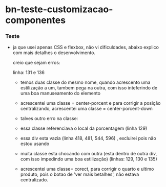 
# bn-teste-customizacao-componentes

### Teste 
- ja que usei apenas CSS e flexbox, não vi dificuldades, abaixo explico com mais 
detalhes o desenvolvimento.
	
	creio que sejam erros: 

	linha: 131 e 136
	- temos duas classe do mesmo nome, quando acrescento uma estilização a um, 
	tambem pega na outra, com isso inteferindo de uma boa manuseamento  do elemento
	- acrescentei uma classe = center-porcent
		e para corrigir a posição centralizando, acrescentei uma classe = center-porcent-down

	- talves outro erro na classe: <div class="beon-showcase__item-badges"> </div>
	- essa classe referenciava o local da porcentagem (linha 129)
	-  essa div esta vazia (linha 418, 481, 544, 596) , excluirei pois não estou usando

	- muita classe esta chocando com outra (esta dentro de outra div, com isso impedindo 
	uma boa estilização) (linhas: 129, 130 e 135)


	- acrescentei uma classe= corect, para corrigir o quarto e ultimo produto, pois o 
	botao de 'ver mais betalhes', não estava centralizado.
